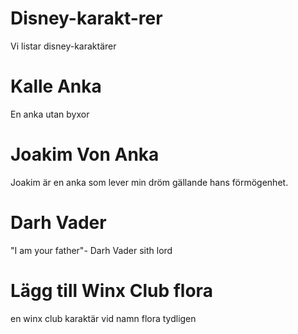 # Disney-karakt-rer
Vi listar disney-karaktärer

# Kalle Anka

En anka utan byxor

# Joakim Von Anka

Joakim är en anka som lever min dröm gällande hans förmögenhet.

# Darh Vader

"I am your father"- Darh Vader sith lord

# Lägg till Winx Club flora

en winx club karaktär vid namn flora tydligen